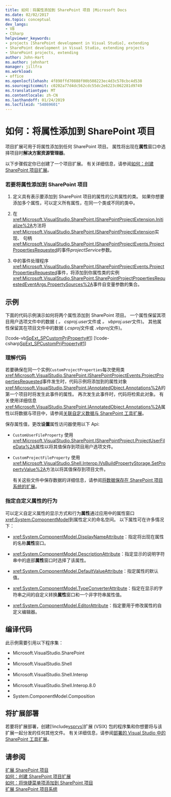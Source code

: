 ```yaml
---
title: 如何：将属性添加到 SharePoint 项目 |Microsoft Docs
ms.date: 02/02/2017
ms.topic: conceptual
dev_langs:
- VB
- CSharp
helpviewer_keywords:
- projects [SharePoint development in Visual Studio], extending
- SharePoint development in Visual Studio, extending projects
- SharePoint projects, extending
author: John-Hart
ms.author: johnhart
manager: jillfra
ms.workload:
- office
ms.openlocfilehash: 4f898ffd70888f00b508223ec4d3c578cbc4d538
ms.sourcegitcommit: c0202a77d4dc562cdc55dc2e6223c062281d9749
ms.translationtype: MT
ms.contentlocale: zh-CN
ms.lasthandoff: 01/24/2019
ms.locfileid: "54869601"
---
```

# <a name="how-to-add-a-property-to-sharepoint-projects"></a>如何：将属性添加到 SharePoint 项目
  项目扩展可用于将属性添加到任何 SharePoint 项目。 属性将出现在**属性**窗口中选择项目时**解决方案资源管理器**。  
  
 以下步骤假定你已创建了一个项目扩展。 有关详细信息，请参阅[如何：创建 SharePoint 项目扩展](../sharepoint/how-to-create-a-sharepoint-project-extension.md)。  
  
### <a name="to-add-a-property-to-a-sharepoint-project"></a>若要将属性添加到 SharePoint 项目  
  
1.  定义具有表示要添加到 SharePoint 项目的属性的公共属性的类。 如果你想要添加多个属性，可以定义所有属性，在同一个类或不同的类中。  
  
2.  在<xref:Microsoft.VisualStudio.SharePoint.ISharePointProjectExtension.Initialize%2A>方法将<xref:Microsoft.VisualStudio.SharePoint.ISharePointProjectExtension>实现、 句柄<xref:Microsoft.VisualStudio.SharePoint.ISharePointProjectEvents.ProjectPropertiesRequested>的事件*projectService*参数。  
  
3.  中的事件处理程序<xref:Microsoft.VisualStudio.SharePoint.ISharePointProjectEvents.ProjectPropertiesRequested>事件，将添加到你属性类的实例<xref:Microsoft.VisualStudio.SharePoint.SharePointProjectPropertiesRequestedEventArgs.PropertySources%2A>事件自变量参数的集合。  
  
## <a name="example"></a>示例  
 下面的代码示例演示如何将两个属性添加到 SharePoint 项目。 一个属性保留其项目用户选项文件中的数据 ( *。 csproj.user*文件或 *。 vbproj.user*文件)。 其他属性保留其在项目文件中的数据 (*.csproj*文件或 *.vbproj*文件)。  
  
 [!code-vb[SpExt_SPCustomPrjProperty#1](../sharepoint/codesnippet/VisualBasic/customspproperty/customproperty.vb#1)]
 [!code-csharp[SpExt_SPCustomPrjProperty#1](../sharepoint/codesnippet/CSharp/customspproperty/customproperty.cs#1)]  
  
### <a name="understand-the-code"></a>理解代码  
 若要确保在同一个实例`CustomProjectProperties`每次使用类<xref:Microsoft.VisualStudio.SharePoint.ISharePointProjectEvents.ProjectPropertiesRequested>事件发生时，代码示例将添加到的属性对象<xref:Microsoft.VisualStudio.SharePoint.IAnnotatedObject.Annotations%2A>的第一个项目时将发生此事件的属性。 再次发生此事件时，代码将检索此对象。 有关使用详细信息<xref:Microsoft.VisualStudio.SharePoint.IAnnotatedObject.Annotations%2A>属性以将数据与项目中，请参阅[关联自定义数据与 SharePoint 工具扩展](../sharepoint/associating-custom-data-with-sharepoint-tools-extensions.md)。  
  
 保存属性值，更改**设置**属性访问器使用以下 Api:  
  
- `CustomUserFileProperty` 使用<xref:Microsoft.VisualStudio.SharePoint.ISharePointProject.ProjectUserFileData%2A>属性以将其值保存到项目用户选项文件。  
  
- `CustomProjectFileProperty` 使用<xref:Microsoft.VisualStudio.Shell.Interop.IVsBuildPropertyStorage.SetPropertyValue%2A>方法以将其值保存到项目文件。  
  
  有关这些文件中保存数据的详细信息，请参阅[将数据保存在 SharePoint 项目系统的扩展](../sharepoint/saving-data-in-extensions-of-the-sharepoint-project-system.md)。  
  
### <a name="specify-the-behavior-of-custom-properties"></a>指定自定义属性的行为  
 可以定义自定义属性的显示方式和行为**属性**通过应用中的属性窗口<xref:System.ComponentModel>到属性定义的命名空间。 以下属性可在许多情况下：  
  
-   <xref:System.ComponentModel.DisplayNameAttribute>：指定将出现在属性的名称**属性**窗口。  
  
-   <xref:System.ComponentModel.DescriptionAttribute>：指定显示的说明字符串中的底部**属性**窗口时选择了该属性。  
  
-   <xref:System.ComponentModel.DefaultValueAttribute>：指定属性的默认值。  
  
-   <xref:System.ComponentModel.TypeConverterAttribute>：指定在显示的字符串之间的自定义转换**属性**窗口和一个非字符串属性值。  
  
-   <xref:System.ComponentModel.EditorAttribute>：指定要用于修改属性的自定义编辑器。  
  
## <a name="compile-the-code"></a>编译代码  
 此示例需要引用以下程序集：  
  
-   Microsoft.VisualStudio.SharePoint
-    
-   Microsoft.VisualStudio.Shell
-     
-   Microsoft.VisualStudio.Shell.Interop
-     
-   Microsoft.VisualStudio.Shell.Interop.8.0
-     
-   System.ComponentModel.Composition  
  
## <a name="deploy-the-extension"></a>将扩展部署  
 若要将扩展部署，创建[!include[vsprvs](../sharepoint/includes/vsprvs-md.md)]扩展 (VSIX) 包的程序集和你想要将与该扩展一起分发的任何其他文件。 有关详细信息，请参阅[部署的 Visual Studio 中的 SharePoint 工具扩展](../sharepoint/deploying-extensions-for-the-sharepoint-tools-in-visual-studio.md)。  
  
## <a name="see-also"></a>请参阅
 [扩展 SharePoint 项目](../sharepoint/extending-sharepoint-projects.md)   
 [如何：创建 SharePoint 项目扩展](../sharepoint/how-to-create-a-sharepoint-project-extension.md)   
 [如何：将快捷菜单项添加到 SharePoint 项目](../sharepoint/how-to-add-a-shortcut-menu-item-to-sharepoint-projects.md)   
 [扩展 SharePoint 项目系统](../sharepoint/extending-the-sharepoint-project-system.md)  
